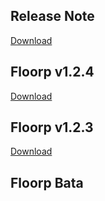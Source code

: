 ## Release Note
[Download](https://repo.ablaze.one/floorp/1.2.4/Floorp_Browser_setup.exe)

## Floorp v1.2.4
[Download](https://repo.ablaze.one/floorp/1.2.4/Floorp_Browser_setup.exe)

## Floorp v1.2.3
[Download](https://repo.ablaze.one/floorp/1.2.3/Floorp_setup.exe)

## Floorp Bata

